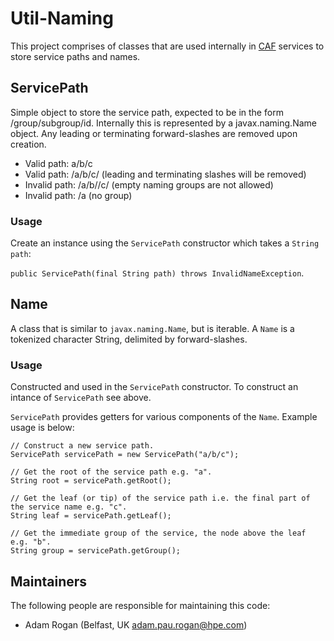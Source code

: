 # Util-Naming

This project comprises of classes that are used internally in [CAF](http://cafapi.github.io/) services to store service paths and names.

## ServicePath

Simple object to store the service path, expected to be in the form /group/subgroup/id. Internally this is represented by a javax.naming.Name object. Any leading or terminating forward-slashes are removed upon creation. 

- Valid path: a/b/c
- Valid path: /a/b/c/ (leading and terminating slashes will be removed)
- Invalid path: /a/b//c/ (empty naming groups are not allowed)
- Invalid path: /a (no group)

### Usage

Create an instance using the `ServicePath` constructor which takes a `String path`: 

`public ServicePath(final String path) throws InvalidNameException`. 

## Name

A class that is similar to `javax.naming.Name`, but is iterable. A `Name` is a tokenized character String, delimited by forward-slashes.

### Usage

Constructed and used in the `ServicePath` constructor. To construct an intance of `ServicePath` see above.

`ServicePath` provides getters for various components of the `Name`. Example usage is below:

```
// Construct a new service path.
ServicePath servicePath = new ServicePath("a/b/c");

// Get the root of the service path e.g. "a".
String root = servicePath.getRoot();

// Get the leaf (or tip) of the service path i.e. the final part of the service name e.g. "c".
String leaf = servicePath.getLeaf();

// Get the immediate group of the service, the node above the leaf e.g. "b".
String group = servicePath.getGroup();
```



## Maintainers

The following people are responsible for maintaining this code:

- Adam Rogan (Belfast, UK adam.pau.rogan@hpe.com)
